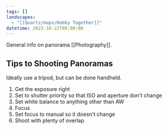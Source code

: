 ```yaml
---
tags: []
landscapes:
  - "[[Quartz/maps/Hobby Together]]"
datetime: 2023-10-22T00:00:00
---
```

General info on panorama [[Photography]].
## Tips to Shooting Panoramas
Ideally use a tripod, but can be done handheld.

1. Get the exposure right
2. Set to shutter priority so that ISO and aperture don't change
3. Set white balance to anything other than AW
4. Focus
5. Set focus to manual so it doesn't change
6. Shoot with plenty of overlap